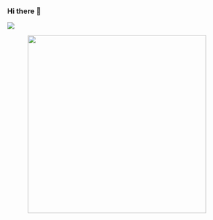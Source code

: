 ### Hi there 👋
<img src='https://discord.c99.nl/widget/theme-4/806098164150042674.png'>
<p align="center"><a href="https://osu.ppy.sh/users/SonThanhVN"><img src="https://osu-sig.vercel.app/card?user=SonThanhVN&mode=std&lang=en&mini=true" width="410"></a></p>

<!--
**SonThanhVN/SonThanhVN** is a ✨ _special_ ✨ repository because its `README.md` (this file) appears on your GitHub profile.

Here are some ideas to get you started:

- 🔭 I’m currently working on ...
- 🌱 I’m currently learning ...
- 👯 I’m looking to collaborate on ...
- 🤔 I’m looking for help with ...
- 💬 Ask me about ...
- 📫 How to reach me: ...
- 😄 Pronouns: ...
- ⚡ Fun fact: ...
-->

